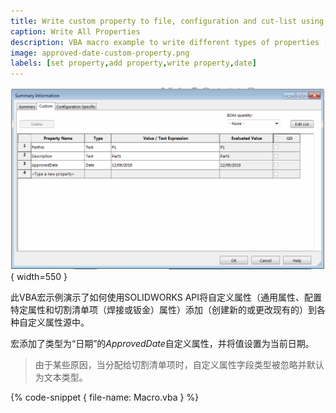 ```yaml
---
title: Write custom property to file, configuration and cut-list using SOLIDWORKS API
caption: Write All Properties
description: VBA macro example to write different types of properties (general, configuration specific and cut list) using SOLIDWORKS API
image: approved-date-custom-property.png
labels: [set property,add property,write property,date]
---
```

![日期自定义属性](approved-date-custom-property.png){ width=550 }

此VBA宏示例演示了如何使用SOLIDWORKS API将自定义属性（通用属性、配置特定属性和切割清单项（焊接或钣金）属性）添加（创建新的或更改现有的）到各种自定义属性源中。

宏添加了类型为“日期”的*ApprovedDate*自定义属性，并将值设置为当前日期。

> 由于某些原因，当分配给切割清单项时，自定义属性字段类型被忽略并默认为文本类型。

{% code-snippet { file-name: Macro.vba } %}